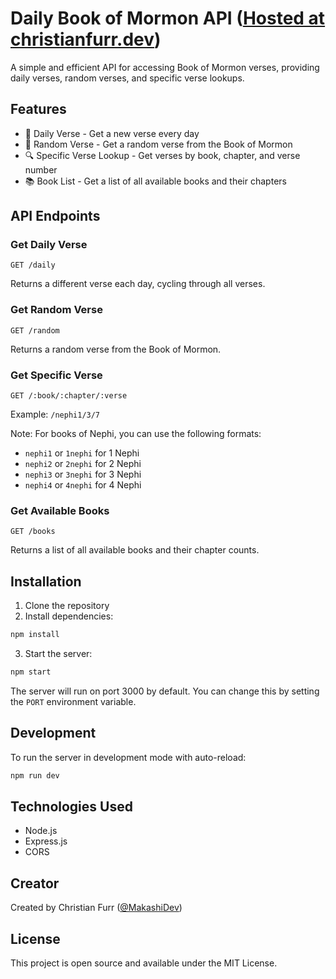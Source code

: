 # Daily Book of Mormon API ([Hosted at christianfurr.dev](https://bom.christianfurr.dev/))

A simple and efficient API for accessing Book of Mormon verses, providing daily verses, random verses, and specific verse lookups.

## Features

- 📖 Daily Verse - Get a new verse every day
- 🎲 Random Verse - Get a random verse from the Book of Mormon
- 🔍 Specific Verse Lookup - Get verses by book, chapter, and verse number
- 📚 Book List - Get a list of all available books and their chapters

## API Endpoints

### Get Daily Verse
```
GET /daily
```
Returns a different verse each day, cycling through all verses.

### Get Random Verse
```
GET /random
```
Returns a random verse from the Book of Mormon.

### Get Specific Verse
```
GET /:book/:chapter/:verse
```
Example: `/nephi1/3/7`

Note: For books of Nephi, you can use the following formats:
- `nephi1` or `1nephi` for 1 Nephi
- `nephi2` or `2nephi` for 2 Nephi
- `nephi3` or `3nephi` for 3 Nephi
- `nephi4` or `4nephi` for 4 Nephi

### Get Available Books
```
GET /books
```
Returns a list of all available books and their chapter counts.

## Installation

1. Clone the repository
2. Install dependencies:
```bash
npm install
```
3. Start the server:
```bash
npm start
```

The server will run on port 3000 by default. You can change this by setting the `PORT` environment variable.

## Development

To run the server in development mode with auto-reload:
```bash
npm run dev
```

## Technologies Used

- Node.js
- Express.js
- CORS

## Creator

Created by Christian Furr ([@MakashiDev](https://github.com/MakashiDev))

## License

This project is open source and available under the MIT License.
